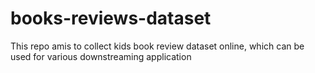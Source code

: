 # books-reviews-dataset
This repo amis to collect kids book review dataset online, which can be used for various downstreaming application
